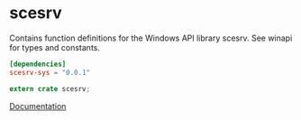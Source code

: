 # scesrv #
Contains function definitions for the Windows API library scesrv. See winapi for types and constants.

```toml
[dependencies]
scesrv-sys = "0.0.1"
```

```rust
extern crate scesrv;
```

[Documentation](https://retep998.github.io/doc/winapi/scesrv/)
